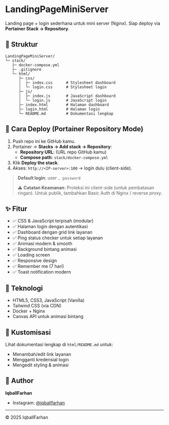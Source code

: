 # LandingPageMiniServer

Landing page + login sederhana untuk mini server (Nginx). Siap deploy via **Portainer Stack → Repository**.

## 📁 Struktur
```
LandingPageMiniServer/
└─ stack/
   ├─ docker-compose.yml
   ├─ .gitignore
   └─ html/
      ├─ css/
      │  ├─ index.css      # Stylesheet dashboard
      │  └─ login.css      # Stylesheet login
      ├─ js/
      │  ├─ index.js       # JavaScript dashboard
      │  └─ login.js       # JavaScript login
      ├─ index.html        # Halaman dashboard
      ├─ login.html        # Halaman login
      └─ README.md         # Dokumentasi lengkap
```

## 🚀 Cara Deploy (Portainer Repository Mode)
1. Push repo ini ke GitHub kamu.
2. Portainer → **Stacks → Add stack → Repository**:
   - **Repository URL**: (URL repo GitHub kamu)
   - **Compose path**: `stack/docker-compose.yml`
3. Klik **Deploy the stack**.
4. Akses: `http://<IP-server>:100` → login dulu (client-side).

> **Default login**: user ``, password ``
> 
> ⚠️ **Catatan Keamanan**: Proteksi ini client-side (untuk pembatasan ringan). Untuk publik, tambahkan Basic Auth di Nginx / reverse proxy.

## ✨ Fitur
- ✅ CSS & JavaScript terpisah (modular)
- ✅ Halaman login dengan autentikasi
- ✅ Dashboard dengan grid link layanan
- ✅ Ping status checker untuk setiap layanan
- ✅ Animasi modern & smooth
- ✅ Background bintang animasi
- ✅ Loading screen
- ✅ Responsive design
- ✅ Remember me (7 hari)
- ✅ Toast notification modern

## 🎨 Teknologi
- HTML5, CSS3, JavaScript (Vanilla)
- Tailwind CSS (via CDN)
- Docker + Nginx
- Canvas API untuk animasi bintang

## 📝 Kustomisasi

Lihat dokumentasi lengkap di `html/README.md` untuk:
- Menambah/edit link layanan
- Mengganti kredensial login
- Mengedit styling & animasi

## 👤 Author
**IqballFarhan**
- Instagram: [@iqballfarhan](https://www.instagram.com/iqballfarhan/)

---
© 2025 IqballFarhan

